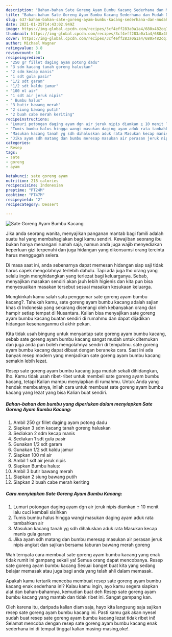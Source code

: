 ```yaml
---
description: "Bahan-bahan Sate Goreng Ayam Bumbu Kacang Sederhana dan Mudah Dibuat"
title: "Bahan-bahan Sate Goreng Ayam Bumbu Kacang Sederhana dan Mudah Dibuat"
slug: 637-bahan-bahan-sate-goreng-ayam-bumbu-kacang-sederhana-dan-mudah-dibuat
date: 2021-01-25T14:43:02.949Z
image: https://img-global.cpcdn.com/recipes/3cf4eff283a0a1a4/680x482cq70/sate-goreng-ayam-bumbu-kacang-foto-resep-utama.jpg
thumbnail: https://img-global.cpcdn.com/recipes/3cf4eff283a0a1a4/680x482cq70/sate-goreng-ayam-bumbu-kacang-foto-resep-utama.jpg
cover: https://img-global.cpcdn.com/recipes/3cf4eff283a0a1a4/680x482cq70/sate-goreng-ayam-bumbu-kacang-foto-resep-utama.jpg
author: Michael Wagner
ratingvalue: 3.8
reviewcount: 10
recipeingredient:
- "250 gr fillet daging ayam potong dadu"
- "3 sdm kacang tanah goreng haluskan"
- "2 sdm kecap manis"
- "1 sdt gula pasir"
- "1/2 sdt garam"
- "1/2 sdt kaldu jamur"
- "100 ml air"
- "1 sdt air jeruk nipis"
- " Bumbu halus"
- "3 butir bawang merah"
- "2 siung bawang putih"
- "2 buah cabe merah keriting"
recipeinstructions:
- "Lumuri potongan daging ayam dgn air jeruk nipis diamkan ± 10 menit lalu cuci kembali sisihkan"
- "Tumis bumbu halus hingga wangi masukan daging ayam aduk rata tambahkan air"
- "Masukan kacang tanah yg sdh dihaluskan aduk rata Masukan kecap manis gula garam"
- "Jika ayam sdh matang dan bumbu meresap masukan air perasan jeruk nipis angkat dan sajikan bersama taburan bawang merah goreng"
categories:
- Resep
tags:
- sate
- goreng
- ayam

katakunci: sate goreng ayam 
nutrition: 218 calories
recipecuisine: Indonesian
preptime: "PT24M"
cooktime: "PT47M"
recipeyield: "2"
recipecategory: Dessert

---
```



![Sate Goreng Ayam Bumbu Kacang](https://img-global.cpcdn.com/recipes/3cf4eff283a0a1a4/680x482cq70/sate-goreng-ayam-bumbu-kacang-foto-resep-utama.jpg)

Jika anda seorang wanita, menyajikan panganan mantab bagi famili adalah suatu hal yang membahagiakan bagi kamu sendiri. Kewajiban seorang ibu bukan hanya menangani rumah saja, namun anda juga wajib menyediakan keperluan gizi terpenuhi dan juga hidangan yang dikonsumsi orang tercinta harus menggugah selera.

Di masa  saat ini, anda sebenarnya dapat memesan hidangan siap saji tidak harus capek mengolahnya terlebih dahulu. Tapi ada juga lho orang yang selalu ingin menghidangkan yang terlezat bagi keluarganya. Sebab, menyajikan masakan sendiri akan jauh lebih higienis dan kita pun bisa menyesuaikan masakan tersebut sesuai masakan kesukaan keluarga. 



Mungkinkah kamu salah satu penggemar sate goreng ayam bumbu kacang?. Tahukah kamu, sate goreng ayam bumbu kacang adalah sajian khas di Indonesia yang sekarang disenangi oleh kebanyakan orang dari hampir setiap tempat di Nusantara. Kalian bisa menyajikan sate goreng ayam bumbu kacang buatan sendiri di rumahmu dan dapat dijadikan hidangan kesenanganmu di akhir pekan.

Kita tidak usah bingung untuk menyantap sate goreng ayam bumbu kacang, sebab sate goreng ayam bumbu kacang sangat mudah untuk ditemukan dan juga anda pun boleh mengolahnya sendiri di tempatmu. sate goreng ayam bumbu kacang dapat dibuat dengan beraneka cara. Saat ini ada banyak resep modern yang menjadikan sate goreng ayam bumbu kacang semakin lebih lezat.

Resep sate goreng ayam bumbu kacang juga mudah sekali dihidangkan, lho. Kamu tidak usah ribet-ribet untuk membeli sate goreng ayam bumbu kacang, tetapi Kalian mampu menyiapkan di rumahmu. Untuk Anda yang hendak membuatnya, inilah cara untuk membuat sate goreng ayam bumbu kacang yang lezat yang bisa Kalian buat sendiri.

<!--inarticleads1-->

##### Bahan-bahan dan bumbu yang diperlukan dalam menyiapkan Sate Goreng Ayam Bumbu Kacang:

1. Ambil 250 gr fillet daging ayam potong dadu
1. Siapkan 3 sdm kacang tanah goreng haluskan
1. Sediakan 2 sdm kecap manis
1. Sediakan 1 sdt gula pasir
1. Gunakan 1/2 sdt garam
1. Gunakan 1/2 sdt kaldu jamur
1. Siapkan 100 ml air
1. Ambil 1 sdt air jeruk nipis
1. Siapkan  Bumbu halus:
1. Ambil 3 butir bawang merah
1. Siapkan 2 siung bawang putih
1. Siapkan 2 buah cabe merah keriting




<!--inarticleads2-->

##### Cara menyiapkan Sate Goreng Ayam Bumbu Kacang:

1. Lumuri potongan daging ayam dgn air jeruk nipis diamkan ± 10 menit lalu cuci kembali sisihkan
1. Tumis bumbu halus hingga wangi masukan daging ayam aduk rata tambahkan air
1. Masukan kacang tanah yg sdh dihaluskan aduk rata Masukan kecap manis gula garam
1. Jika ayam sdh matang dan bumbu meresap masukan air perasan jeruk nipis angkat dan sajikan bersama taburan bawang merah goreng




Wah ternyata cara membuat sate goreng ayam bumbu kacang yang enak tidak rumit ini gampang sekali ya! Semua orang dapat mencobanya. Resep sate goreng ayam bumbu kacang Sesuai banget buat kita yang sedang belajar memasak atau juga bagi anda yang telah ahli dalam memasak.

Apakah kamu tertarik mencoba membuat resep sate goreng ayam bumbu kacang enak sederhana ini? Kalau kamu ingin, ayo kamu segera siapkan alat dan bahan-bahannya, kemudian buat deh Resep sate goreng ayam bumbu kacang yang mantab dan tidak ribet ini. Sangat gampang kan. 

Oleh karena itu, daripada kalian diam saja, hayo kita langsung saja sajikan resep sate goreng ayam bumbu kacang ini. Pasti kamu gak akan nyesel sudah buat resep sate goreng ayam bumbu kacang lezat tidak ribet ini! Selamat mencoba dengan resep sate goreng ayam bumbu kacang enak sederhana ini di tempat tinggal kalian masing-masing,oke!.

